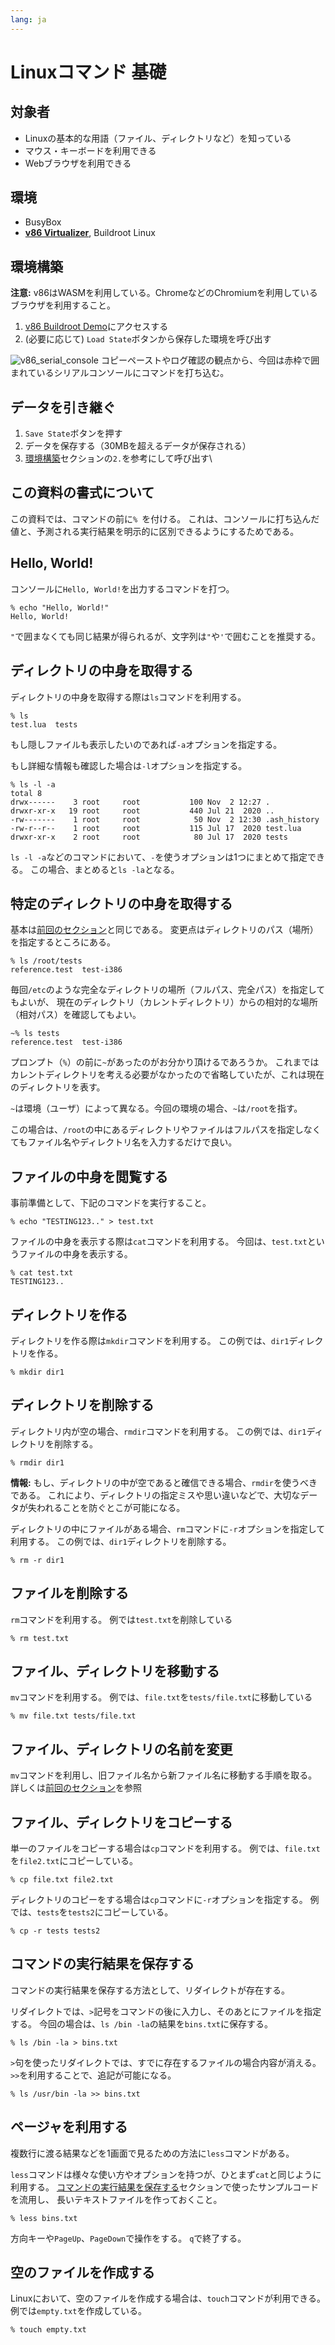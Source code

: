 ```yaml
---
lang: ja
---
```

# Linuxコマンド 基礎

## 対象者
- Linuxの基本的な用語（ファイル、ディレクトリなど）を知っている
- マウス・キーボードを利用できる
- Webブラウザを利用できる

## 環境
- BusyBox
- [**v86 Virtualizer**](https://copy.sh/v86/), Buildroot Linux

## 環境構築

**注意:** v86はWASMを利用している。ChromeなどのChromiumを利用しているブラウザを利用すること。

1. [v86 Buildroot Demo](https://copy.sh/v86/?profile=buildroot)にアクセスする
1. (必要に応じて) `Load State`ボタンから保存した環境を呼び出す

![v86_serial_console](https://user-images.githubusercontent.com/26180919/139853332-3402a328-b9df-4519-ac51-369ebadf2136.jpeg)
コピーペーストやログ確認の観点から、今回は赤枠で囲まれているシリアルコンソールにコマンドを打ち込む。

## データを引き継ぐ
1. `Save State`ボタンを押す
1. データを保存する（30MBを超えるデータが保存される）
1. [環境構築](#環境構築)セクションの`2.`を参考にして呼び出す\

## この資料の書式について
この資料では、コマンドの前に`% `を付ける。
これは、コンソールに打ち込んだ値と、予測される実行結果を明示的に区別できるようにするためである。

## Hello, World!
コンソールに`Hello, World!`を出力するコマンドを打つ。

```shell
% echo "Hello, World!"
Hello, World!
```

`"`で囲まなくても同じ結果が得られるが、文字列は`"`や`'`で囲むことを推奨する。

## ディレクトリの中身を取得する
ディレクトリの中身を取得する際は`ls`コマンドを利用する。

```shell
% ls
test.lua  tests
```

もし隠しファイルも表示したいのであれば`-a`オプションを指定する。

もし詳細な情報も確認した場合は`-l`オプションを指定する。

```shell
% ls -l -a
total 8
drwx------    3 root     root           100 Nov  2 12:27 .
drwxr-xr-x   19 root     root           440 Jul 21  2020 ..
-rw-------    1 root     root            50 Nov  2 12:30 .ash_history
-rw-r--r--    1 root     root           115 Jul 17  2020 test.lua
drwxr-xr-x    2 root     root            80 Jul 17  2020 tests
```

`ls -l -a`などのコマンドにおいて、`-`を使うオプションは1つにまとめて指定できる。
この場合、まとめると`ls -la`となる。

## 特定のディレクトリの中身を取得する
基本は[前回のセクション](#ディレクトリの中身を取得する)と同じである。
変更点はディレクトリのパス（場所）を指定するところにある。

```shell
% ls /root/tests
reference.test  test-i386
```

毎回`/etc`のような完全なディレクトリの場所（フルパス、完全パス）を指定してもよいが、
現在のディレクトリ（カレントディレクトリ）からの相対的な場所（相対パス）を確認してもよい。

```shell
~% ls tests
reference.test  test-i386
```

プロンプト（`%`）の前に`~`があったのがお分かり頂けるであろうか。
これまではカレントディレクトリを考える必要がなかったので省略していたが、これは現在のディレクトリを表す。

`~`は環境（ユーザ）によって異なる。今回の環境の場合、`~`は`/root`を指す。

この場合は、`/root`の中にあるディレクトリやファイルはフルパスを指定しなくてもファイル名やディレクトリ名を入力するだけで良い。

## ファイルの中身を閲覧する
事前準備として、下記のコマンドを実行すること。
```shell
% echo "TESTING123.." > test.txt
```

ファイルの中身を表示する際は`cat`コマンドを利用する。
今回は、`test.txt`というファイルの中身を表示する。
```shell
% cat test.txt
TESTING123..
```

## ディレクトリを作る
ディレクトリを作る際は`mkdir`コマンドを利用する。
この例では、`dir1`ディレクトリを作る。
```shell
% mkdir dir1
```

## ディレクトリを削除する
ディレクトリ内が空の場合、`rmdir`コマンドを利用する。
この例では、`dir1`ディレクトリを削除する。
```shell
% rmdir dir1
```

**情報:** もし、ディレクトリの中が空であると確信できる場合、`rmdir`を使うべきである。
これにより、ディレクトリの指定ミスや思い違いなどで、大切なデータが失われることを防ぐとこが可能になる。

ディレクトリの中にファイルがある場合、`rm`コマンドに`-r`オプションを指定して利用する。
この例では、`dir1`ディレクトリを削除する。
```shell
% rm -r dir1
```

## ファイルを削除する
`rm`コマンドを利用する。
例では`test.txt`を削除している
```shell
% rm test.txt
```

## ファイル、ディレクトリを移動する
`mv`コマンドを利用する。
例では、`file.txt`を`tests/file.txt`に移動している
```shell
% mv file.txt tests/file.txt
```

## ファイル、ディレクトリの名前を変更
`mv`コマンドを利用し、旧ファイル名から新ファイル名に移動する手順を取る。
詳しくは[前回のセクション](#ファイル、ディレクトリを移動する)を参照

## ファイル、ディレクトリをコピーする
単一のファイルをコピーする場合は`cp`コマンドを利用する。
例では、`file.txt`を`file2.txt`にコピーしている。
```shell
% cp file.txt file2.txt
```

ディレクトリのコピーをする場合は`cp`コマンドに`-r`オプションを指定する。
例では、`tests`を`tests2`にコピーしている。
```shell
% cp -r tests tests2
```

## コマンドの実行結果を保存する
コマンドの実行結果を保存する方法として、リダイレクトが存在する。

リダイレクトでは、`>`記号をコマンドの後に入力し、そのあとにファイルを指定する。
今回の場合は、`ls /bin -la`の結果を`bins.txt`に保存する。
```shell
% ls /bin -la > bins.txt
```

`>`句を使ったリダイレクトでは、すでに存在するファイルの場合内容が消える。
`>>`を利用することで、追記が可能になる。
```shell
% ls /usr/bin -la >> bins.txt
```

## ページャを利用する
複数行に渡る結果などを1画面で見るための方法に`less`コマンドがある。

`less`コマンドは様々な使い方やオプションを持つが、ひとまず`cat`と同じように利用する。
[コマンドの実行結果を保存する](#コマンドの実行結果を保存する)セクションで使ったサンプルコードを流用し、
長いテキストファイルを作っておくこと。

```shell
% less bins.txt
```

方向キーや`PageUp`、`PageDown`で操作をする。
`q`で終了する。

## 空のファイルを作成する
Linuxにおいて、空のファイルを作成する場合は、`touch`コマンドが利用できる。
例では`empty.txt`を作成している。
```shell
% touch empty.txt
```
